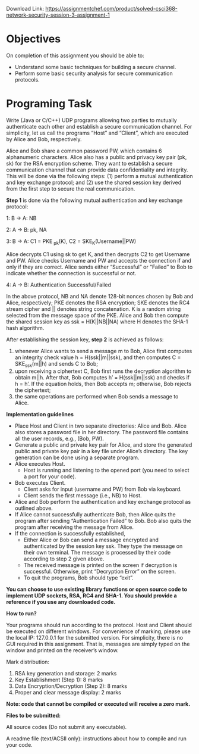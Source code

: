 Download Link: https://assignmentchef.com/product/solved-csci368-network-security-session-3-assignment-1
<br>
<h1>Objectives</h1>

On completion of this assignment you should be able to:

<ul>

 <li>Understand some basic techniques for building a secure channel.</li>

 <li>Perform some basic security analysis for secure communication protocols.</li>

</ul>

<strong><em> </em></strong>

<h1>Programing Task</h1>

Write (Java or C/C++) UDP programs allowing two parties to mutually authenticate each other and establish a secure communication channel. For simplicity, let us call the programs “Host” and “Client”, which are executed by Alice and Bob, respectively.

Alice and Bob share a common password PW, which contains 6 alphanumeric characters. Alice also has a public and privacy key pair (pk, sk) for the RSA encryption scheme. They want to establish a secure communication channel that can provide data confidentiality and integrity. This will be done via the following steps: (1) perform a mutual authentication and key exchange protocol; and (2) use the shared session key derived from the first step to secure the real communication.

<strong>Step 1</strong> is done via the following mutual authentication and key exchange protocol:

1: B → A: NB

2:  A → B: pk, NA

3:  B → A: C1 = PKE<sub> pk</sub>(K), C2 = SKE<sub>K</sub>(Username||PW)

Alice decrypts C1 using sk to get K, and then decrypts C2 to get Username and PW. Alice checks Username and PW and accepts the connection if and only if they are correct. Alice sends either “Successful” or “Failed” to Bob to indicate whether the connection is successful or not.

4: A → B: Authentication Successful/Failed

In the above protocol, NB and NA denote 128-bit nonces chosen by Bob and Alice, respectively; PKE denotes the RSA encryption; SKE denotes the RC4 stream cipher and || denotes string concatenation. K is a random string selected from the message space of the PKE. Alice and Bob then compute the shared session key as ssk = H(K||NB||NA) where H denotes the SHA-1 hash algorithm.

After establishing the session key, <strong>step 2</strong> is achieved as follows:

<ol>

 <li>whenever Alice wants to send a message m to Bob, Alice first computes an integrity check value h = H(ssk||m||ssk), and then computes C = SKE<sub>ssk</sub>(m||h) and sends C to Bob;</li>

 <li>upon receiving a ciphertext C, Bob first runs the decryption algorithm to obtain m||h. After that, Bob computes h’ = H(ssk||m||ssk) and checks if h = h’. If the equation holds, then Bob accepts m; otherwise, Bob rejects the ciphertext;</li>

 <li>the same operations are performed when Bob sends a message to Alice.</li>

</ol>

<strong>Implementation guidelines </strong>

<ul>

 <li>Place Host and Client in two separate directories: Alice and Bob. Alice also stores a password file in her directory. The password file contains all the user records, e.g., (Bob, PW).</li>

 <li>Generate a public and private key pair for Alice, and store the generated public and private key pair in a key file under Alice’s directory. The key generation can be done using a separate program.</li>

 <li>Alice executes Host.

  <ul>

   <li>Host is running and listening to the opened port (you need to select a port for your code).</li>

  </ul></li>

 <li>Bob executes Client.

  <ul>

   <li>Client asks for input (username and PW) from Bob via keyboard.</li>

   <li>Client sends the first message (i.e., NB) to Host.</li>

  </ul></li>

 <li>Alice and Bob perform the authentication and key exchange protocol as outlined above.</li>

 <li>If Alice cannot successfully authenticate Bob, then Alice quits the program after sending “Authentication Failed” to Bob. Bob also quits the program after receiving the message from Alice.</li>

 <li>If the connection is successfully established,

  <ul>

   <li>Either Alice or Bob can send a message encrypted and authenticated by the session key ssk. They type the message on their own terminal. The message is processed by their code according to step 2 given above.</li>

   <li>The received message is printed on the screen if decryption is successful. Otherwise, print “Decryption Error” on the screen.</li>

   <li>To quit the programs, Bob should type “exit”.</li>

  </ul></li>

</ul>

<strong>You can choose to use existing library functions or open source code to implement UDP sockets, RSA, RC4 and SHA-1. You should provide a reference if you use any downloaded code.  </strong>

<strong>How to run?</strong>

Your programs should run according to the protocol. Host and Client should be executed on different windows. For convenience of marking, please use the local IP: 127.0.0.1 for the submitted version. For simplicity, there is no GUI required in this assignment. That is, messages are simply typed on the window and printed on the receiver’s window.

Mark distribution:

<ol>

 <li>RSA key generation and storage: 2 marks</li>

 <li>Key Establishment (Step 1): 8 marks</li>

 <li>Data Encryption/Decryption (Step 2): 8 marks</li>

 <li>Proper and clear message display: 2 marks</li>

</ol>

<strong>Note: code that cannot be compiled or executed will receive a zero mark. </strong>







<strong>Files to be submitted:</strong>

All source codes (Do not submit any executable).

A readme file (text/ACSII only): instructions about how to compile and run your code.





